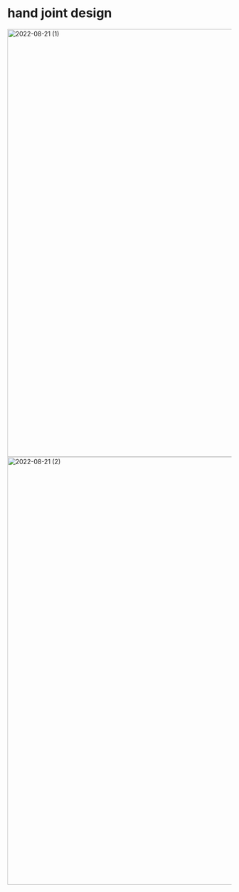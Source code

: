# hand joint design

<img width="960" alt="2022-08-21 (1)" src="https://user-images.githubusercontent.com/109734102/186374223-40429316-1330-4722-9d6f-05831d107833.png">
<img width="960" alt="2022-08-21 (2)" src="https://user-images.githubusercontent.com/109734102/186374275-c1fde514-4ade-4231-ad62-f26e0198d1e8.png">
